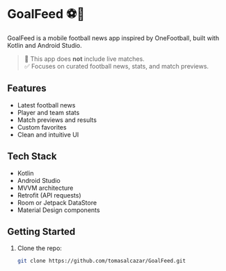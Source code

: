 # GoalFeed ⚽📱

GoalFeed is a mobile football news app inspired by OneFootball, built with Kotlin and Android Studio.

> 🛑 This app does **not** include live matches.  
> ✅ Focuses on curated football news, stats, and match previews.

## Features
- Latest football news
- Player and team stats
- Match previews and results
- Custom favorites
- Clean and intuitive UI

## Tech Stack
- Kotlin
- Android Studio
- MVVM architecture
- Retrofit (API requests)
- Room or Jetpack DataStore
- Material Design components

## Getting Started
1. Clone the repo:
   ```bash
   git clone https://github.com/tomasalcazar/GoalFeed.git
